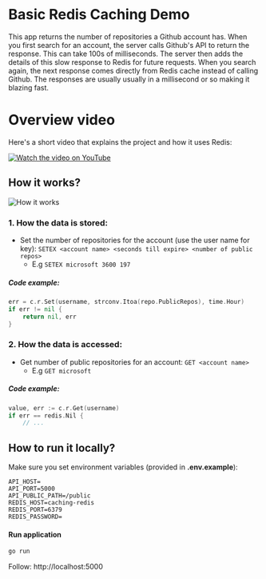 <div style="height: 150px"></div>

# Basic Redis Caching Demo

This app returns the number of repositories a Github account has. When you first search for an account, the server calls Github's API to return the response. This can take 100s of milliseconds. The server then adds the details of this slow response to Redis for future requests. When you search again, the next response comes directly from Redis cache instead of calling Github. The responses are usually usually in a millisecond or so making it blazing fast.

# Overview video

Here's a short video that explains the project and how it uses Redis:

[![Watch the video on YouTube](https://github.com/redis-developer/basic-caching-redis-demo-go-lang/raw/master/docs/YTThumbnail.png)](https://youtube.com/watch?v=Ov18gLo0Da8)

## How it works?

![How it works](https://github.com/redis-developer/basic-caching-redis-demo-go-lang/raw/master/docs/screenshot001.png)

### 1. How the data is stored:

- Set the number of repositories for the account (use the user name for key): `SETEX <account name> <seconds till expire> <number of public repos>`
  - E.g `SETEX microsoft 3600 197`

##### Code example:

```Go
err = c.r.Set(username, strconv.Itoa(repo.PublicRepos), time.Hour)
if err != nil {
    return nil, err
}
```

### 2. How the data is accessed:

- Get number of public repositories for an account: `GET <account name>`
  - E.g `GET microsoft`

##### Code example:

```Go
value, err := c.r.Get(username)
if err == redis.Nil {
    // ...
```

## How to run it locally?

Make sure you set environment variables (provided in **.env.example**):

```
API_HOST=
API_PORT=5000
API_PUBLIC_PATH=/public
REDIS_HOST=caching-redis
REDIS_PORT=6379
REDIS_PASSWORD=
```

#### Run application

```sh
go run
```

Follow: http://localhost:5000




